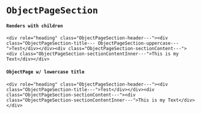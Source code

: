 # `ObjectPageSection`

#### `Renders with children`

```
<div role="heading" class="ObjectPageSection-header---"><div class="ObjectPageSection-title--- ObjectPageSection-uppercase---">Test</div></div><div class="ObjectPageSection-sectionContent---"><div class="ObjectPageSection-sectionContentInner---">This is my Text</div></div>
```

#### `ObjectPage w/ lowercase title`

```
<div role="heading" class="ObjectPageSection-header---"><div class="ObjectPageSection-title---">Test</div></div><div class="ObjectPageSection-sectionContent---"><div class="ObjectPageSection-sectionContentInner---">This is my Text</div></div>
```

